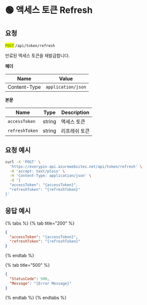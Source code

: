 # 🟢 액세스 토큰 Refresh

## 요청

<mark style="color:green;">`POST`</mark> `/api/token/refresh`

만료된 액세스 토큰을 재발급합니다.



**헤더**

| Name         | Value              |
| ------------ | ------------------ |
| Content-Type | `application/json` |



**본문**

| Name           | Type   | Description |
| -------------- | ------ | ----------- |
| `accessToken`  | string | 액세스 토큰      |
| `refreshToken` | string | 리프레쉬 토큰     |





## 요청 예시

```bash
curl -X 'POST' \
  'https://everypin-api.azurewebsites.net/api/token/refresh' \
  -H 'accept: text/plain' \
  -H 'Content-Type: application/json' \
  -d '{
  "accessToken": "{accessToken}",
  "refreshToken": "{refreshToken}"
}'
```





## 응답 예시

{% tabs %}
{% tab title="200" %}
```json
{
  "accessToken": "{accessToken}",
  "refreshToken": "{refreshToken}"
}
```
{% endtab %}

{% tab title="500" %}
```json
{
  "StatusCode": 500,
  "Message": "{Error Message}"
}
```
{% endtab %}
{% endtabs %}

